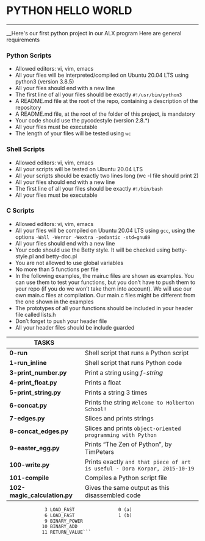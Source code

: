 # PYTHON HELLO WORLD
--------------------

__Here's our first python project in our ALX program
Here are general requirements


### Python Scripts
- Allowed editors: vi, vim, emacs
- All your files will be interpreted/compiled on Ubuntu 20.04 LTS using python3 (version 3.8.5)
- All your files should end with a new line
- The first line of all your files should be exactly ```#!/usr/bin/python3```
- A README.md file at the root of the repo, containing a description of the repository
- A README.md file, at the root of the folder of this project, is mandatory
- Your code should use the pycodestyle (version 2.8.*)
- All your files must be executable
- The length of your files will be tested using ```wc```

### Shell Scripts
- Allowed editors: vi, vim, emacs
- All your scripts will be tested on Ubuntu 20.04 LTS
- All your scripts should be exactly two lines long (wc -l file should print 2)
- All your files should end with a new line
- The first line of all your files should be exactly ```#!/bin/bash```
- All your files must be executable



### C Scripts

- Allowed editors: vi, vim, emacs
- All your files will be compiled on Ubuntu 20.04 LTS using ```gcc```, using the options ```-Wall -Werror -Wextra -pedantic -std=gnu89```
- All your files should end with a new line
- Your code should use the Betty style. It will be checked using betty-style.pl and betty-doc.pl
- You are not allowed to use global variables
- No more than 5 functions per file
- In the following examples, the main.c files are shown as examples. You can use them to test your functions, but you don’t have to push them to your repo (if you do we won’t take them into account). We will use our own main.c files at compilation. Our main.c files might be different from the one shown in the examples
- The prototypes of all your functions should be included in your header file called lists.h
- Don’t forget to push your header file
- All your header files should be include guarded


| TASKS			|							|
|-----------------------|-------------------------------------------------------|
|**0-run**		|Shell script that runs a Python script			|
|**1-run_inline**	|Shell script that runs Python code			||**2-print.py**	 |Python script that prints a particular string		 |
|**3-print_number.py**	|Print a string using _f-string_			|
|**4-print_float.py**	|Prints a float						|
|**5-print_string.py**	|Prints a string 3 times				|
|**6-concat.py**	|Prints the string ```Welcome to Holberton School!```	|
|**7-edges.py**		|Slices and prints strings				|
|**8-concat_edges.py**	|Slices and prints ```object-oriented programming with Python```|
|**9-easter_egg.py**	|Prints “The Zen of Python”, by TimPeters		|
|**100-write.py**	|Prints exactly ```and that piece of art is useful - Dora Korpar, 2015-10-19```|
|**101-compile**	|Compiles a Python script file				|
|**102-magic_calculation.py**|Gives the same output as this disassembled code 

```3          0 LOAD_CONST               1 (98)
              3 LOAD_FAST                0 (a)
              6 LOAD_FAST                1 (b)
              9 BINARY_POWER
             10 BINARY_ADD
             11 RETURN_VALUE```


